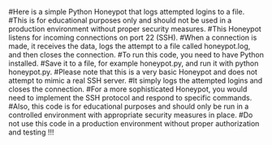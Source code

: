 #Here is a simple Python Honeypot that logs attempted logins to a file. 
#This is for educational purposes only and should not be used in a production environment without proper security measures.
#This Honeypot listens for incoming connections on port 22 (SSH).
#When a connection is made, it receives the data, logs the attempt to a file called honeypot.log, and then closes the connection.
#To run this code, you need to have Python installed. 
#Save it to a file, for example honeypot.py, and run it with python honeypot.py.
#Please note that this is a very basic Honeypot and does not attempt to mimic a real SSH server. 
#It simply logs the attempted logins and closes the connection. 
#For a more sophisticated Honeypot, you would need to implement the SSH protocol and respond to specific commands.
#Also, this code is for educational purposes and should only be run in a controlled environment with appropriate security measures in place. 
#Do not use this code in a production environment without proper authorization and testing !!!
